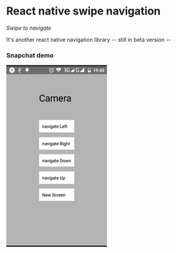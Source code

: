# React native swipe navigation

*Swipe to navigate*

It's another react native navigation library -- still in beta version --


### Snapchat demo

![](./giphy.gif)
